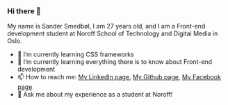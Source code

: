 ### Hi there 👋
My name is Sander Smedbøl, I am 27 years old, and I am a Front-end development student at Noroff School of Technology and Digital Media in Oslo.

- 🔭 I’m currently learning CSS frameworks
- 🌱 I’m currently learning everything there is to know about Front-end development
- 📫 How to reach me: [My LinkedIn page](www.linkedin.com/in/sander-smedb%C3%B8l-6b6352224/), [My Github page](www.github.com/SanderSme), [My Facebook page](www.facebook.com/sandersmedbol/)
- 💬 Ask me about my experience as a student at Noroff!
